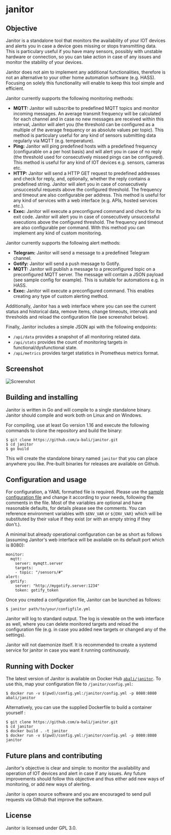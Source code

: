 # janitor
## Objective
Janitor is a standalone tool that monitors the availability of your IOT devices and alerts you in case a device goes missing or stops transmitting data. This is particulary useful if you have many sensors, possibly with unstable hardware or connection, so you can take action in case of any issues and monitor the stability of your devices.

Janitor does not aim to implement any additional functionalities, therefore is not an alternative to your other home automation software (e.g. HASS). Focusing on solely this functionality will enable to keep this tool simple and efficient.

Janitor currently supports the following monitoring methods:
* **MQTT:** Janitor will subscribe to predefined MQTT topics and monitor incoming messages. An average transmit frequency will be calculated for each channel and in case no new messages are received within this interval, Janitor will alert you (the threshold can be configured as a multiple of the average frequency or as absolute values per topic). This method is particulary useful for any kind of sensors submitting data regularly via MQTT (e.g. temperature).
* **Ping:** Janitor will ping predefined hosts with a predefined frequency (configurable on a per host basis) and will alert you in case of no reply (the threshold used for consecutively missed pings can be configured). This method is useful for any kind of IOT devices e.g. sensors, cameras etc.
* **HTTP:** Janitor will send a HTTP GET request to predefined addresses and check for reply, and, optionally, whether the reply contains a predefined string. Janitor will alert you in case of consecutively unsuccessful requests above the configured threshold. The frequency and timeout are also configurable per address. This method is useful for any kind of services with a web interface (e.g. APIs, hosted services etc.).
* **Exec:** Janitor will execute a preconfigured command and check for its exit code. Janitor will alert you in case of consecutively unsuccessful executions above the configured threshold. The frequency and timeout are also configurable per command. With this method you can implement any kind of custom monitoring.

Janitor currently supports the following alert methods:
* **Telegram:** Janitor will send a message to a predefined Telegram channel.
* **Gotify:** Janitor will send a push message to Gotify.
* **MQTT:** Janitor will publish a message to a preconfigured topic on a preconfigured MQTT server. The message will contain a JSON payload (see sample config for example). This is suitable for automations e.g. in HASS.
* **Exec:** Janitor will execute a preconfigured command. This enables creating any type of custom alerting method.

Additionally, Janitor has a web interface where you can see the current status and historical data, remove items, change timeouts, intervals and thresholds and reload the configuration file (see screenshot below).

Finally, Janitor includes a simple JSON api with the following endpoints:
* `/api/data` provides a snapshot of all monitoring related data.
* `/api/stats` provides the count of monitoring targets in functional/dysfunctional state.
* `/api/metrics` provides target statistics in Prometheus metrics format.

## Screenshot
![Screenshot](https://raw.githubusercontent.com/a-bali/janitor/master/docs/screenshot.png)

## Building and installing

Janitor is written in Go and will compile to a single standalone binary. Janitor should compile and work both on Linux and on Windows.

For compiling, use at least Go version 1.16 and execute the following commands to clone the repository and build the binary:

    $ git clone https://github.com/a-bali/janitor.git
    $ cd janitor
    $ go build

This will create the standalone binary named `janitor` that you can place anywhere you like. Pre-built binaries for releases
are available on Github.

## Configuration and usage

For configuration, a YAML formatted file is required. Please use the [sample configuration file](https://raw.githubusercontent.com/a-bali/janitor/master/config.yml) and change it according to your needs, following the comments in the file. Most of the variables are optional and have reasonable defaults, for details please see the comments. You can reference environment variables with `$ENV_VAR` or `${ENV_VAR}` which will be substituted by their value if they exist (or with an empty string if they don't.).

A minimal but already operational configuration can be as short as follows (assuming Janitor's web interface will be available on its default port which is 8080):

    monitor:
      mqtt:
        server: mymqtt.server
        targets:
        - topic: "/sensors/#"
    alert:
      gotify:
        server: "http://mygotify.server:1234"
        token: gotify_token

Once you created a configuration file, Janitor can be launched as follows:

    $ janitor path/to/your/configfile.yml

Janitor will log to standard output. The log is viewable on the web interface as well, where you can delete monitored targets and reload the configuration file (e.g. in case you added new targets or changed any of the settings).

Janitor will not daemonize itself. It is recommended to create a systemd service for janitor in case you want it running continuously.

## Running with Docker

The latest version of Janitor is available on Docker Hub [`abali/janitor`](https://hub.docker.com/repository/docker/abali/janitor). To use this, map your configuration file to `/janitor/config.yml`:

    $ docker run -v $(pwd)/config.yml:/janitor/config.yml -p 8080:8080 abali/janitor

Alternatively, you can use the supplied Dockerfile to build a container yourself :

    $ git clone https://github.com/a-bali/janitor.git
    $ cd janitor
    $ docker build . -t janitor
    $ docker run -v $(pwd)/config.yml:/janitor/config.yml -p 8080:8080 janitor

## Future plans and contributing

Janitor's objective is clear and simple: to monitor the availability and operation of IOT devices and alert in case if any issues. Any future improvements should follow this objective and thus either add new ways of monitoring, or add new ways of alerting.

Janitor is open source software and you are encouraged to send pull requests via Github that improve the software.

## License

Janitor is licensed under GPL 3.0.
